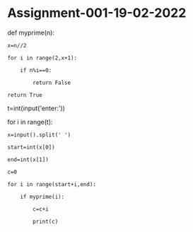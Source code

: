 # Assignment-001-19-02-2022
def myprime(n):

    x=n//2

    for i in range(2,x+1):

        if n%i==0:

            return False

    return True

t=int(input('enter:'))

for i in range(t):

    x=input().split(' ')

    start=int(x[0])

    end=int(x[1])

    c=0

    for i in range(start+i,end):

        if myprime(i):

            c=c+i

            print(c)

